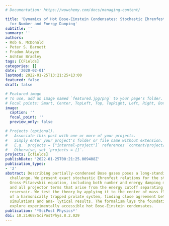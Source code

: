 ```yaml
---
# Documentation: https://wowchemy.com/docs/managing-content/

title: 'Dynamics of Hot Bose-Einstein Condensates: Stochastic Ehrenfest Relations
  for Number and Energy Damping'
subtitle: ''
summary: ''
authors:
- Rob G. McDonald
- Peter S. Barnett
- Fradom Atayee
- Ashton Bradley
tags: [CFields]
categories: []
date: '2020-02-01'
lastmod: 2022-01-25T13:21:25+13:00
featured: false
draft: false

# Featured image
# To use, add an image named `featured.jpg/png` to your page's folder.
# Focal points: Smart, Center, TopLeft, Top, TopRight, Left, Right, BottomLeft, Bottom, BottomRight.
image:
  caption: ''
  focal_point: ''
  preview_only: false

# Projects (optional).
#   Associate this post with one or more of your projects.
#   Simply enter your project's folder or file name without extension.
#   E.g. `projects = ["internal-project"]` references `content/project/deep-learning/index.md`.
#   Otherwise, set `projects = []`.
projects: [cfields]
publishDate: '2022-01-25T00:21:25.009408Z'
publication_types:
- '2'
abstract: Describing partially-condensed Bose gases poses a long-standing theoretical
  challenge. We present exact stochastic Ehrenfest relations for the stochastic projected
  Gross-Pitaevskii equation, including both number and energy damping mechanisms,
  and all projector terms that arise from the energy cutoff separating system from
  reservoir. We test the theory by applying it to the center of mass fluctuations
  of a harmonically trapped prolate system, finding close agreement between c-field
  simulations and ana- lytical results. The formalism lays the foundation to analytically
  explore experimentally accessible hot Bose-Einstein condensates.
publication: '*SciPost Physics*'
doi: 10.21468/SciPostPhys.8.2.029
---
```

